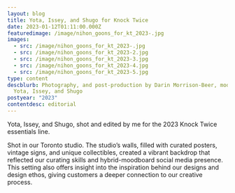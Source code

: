 ```yaml
---
layout: blog
title: Yota, Issey, and Shugo for Knock Twice
date: 2023-01-12T01:11:00.000Z
featuredimage: /image/nihon_goons_for_kt_2023-.jpg
images:
  - src: /image/nihon_goons_for_kt_2023-.jpg
  - src: /image/nihon_goons_for_kt_2023-2.jpg
  - src: /image/nihon_goons_for_kt_2023-3.jpg
  - src: /image/nihon_goons_for_kt_2023-4.jpg
  - src: /image/nihon_goons_for_kt_2023-5.jpg
type: content
descblurb: Photography, and post-production by Darin Morrison-Beer, modeled by
  Yota, Issey, and Shugo
postyear: "2023"
contentdesc: editorial
---
```

Yota, Issey, and Shugo, shot and edited by me for the 2023 Knock Twice essentials line.

Shot in our Toronto studio. The studio’s walls, filled with curated posters, vintage signs, and unique collectibles, created a vibrant backdrop that reflected our curating skills and hybrid-moodboard social media presence. This setting also offers insight into the inspiration behind our designs and design ethos, giving customers a deeper connection to our creative process. 
